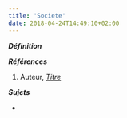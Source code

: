 ```yaml
---
title: 'Societe'
date: 2018-04-24T14:49:10+02:00
---
```


***Définition*** 

>

***Références***

1. Auteur, <u>*Titre*</u>

***Sujets***

- 
